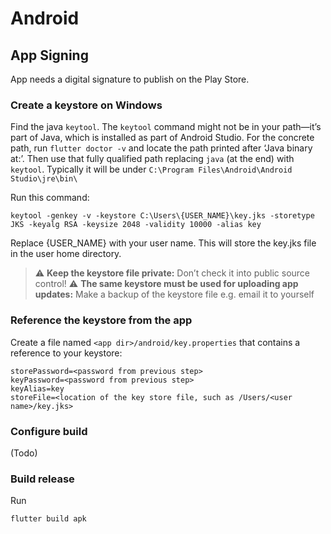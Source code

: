 # Android

## App Signing
App needs a digital signature to publish on the Play Store.

### Create a keystore on Windows
Find the java `keytool`. The `keytool` command might not be in your path—it’s part of Java, which is installed as part of Android Studio. For the concrete path, run `flutter doctor -v` and locate the path printed after ‘Java binary at:’. Then use that fully qualified path replacing `java` (at the end) with `keytool`. Typically it will be under `C:\Program Files\Android\Android Studio\jre\bin\`

Run this command:
```
keytool -genkey -v -keystore C:\Users\{USER_NAME}\key.jks -storetype JKS -keyalg RSA -keysize 2048 -validity 10000 -alias key
```
Replace {USER_NAME} with your user name.
This will store the key.jks file in the user home directory.

> :warning: **Keep the keystore file private:** Don’t check it into public source control!
> :warning: **The same keystore must be used for uploading app updates:** Make a backup of the keystore file e.g. email it to yourself

### Reference the keystore from the app
Create a file named `<app dir>/android/key.properties` that contains a reference to your keystore:
```
storePassword=<password from previous step>
keyPassword=<password from previous step>
keyAlias=key
storeFile=<location of the key store file, such as /Users/<user name>/key.jks>
```

### Configure build
(Todo)

### Build release
Run
```
flutter build apk
```
